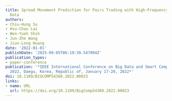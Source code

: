 ```yaml
---
title: Spread Movement Prediction for Pairs Trading with High-Frequency Limit Order
  Data
authors:
- Chiu-Hung Su
- Hsu-Chao Lai
- Wen-Yueh Shih
- Jun-Zhe Wang
- Jiun-Long Huang
date: '2022-01-01'
publishDate: '2025-09-05T06:19:39.547094Z'
publication_types:
- paper-conference
publication: '*IEEE International Conference on Big Data and Smart Computing, BigComp
  2022, Daegu, Korea, Republic of, January 17-20, 2022*'
doi: 10.1109/BIGCOMP54360.2022.00023
links:
- name: URL
  url: https://doi.org/10.1109/BigComp54360.2022.00023
---
```

